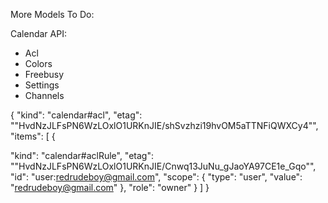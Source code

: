More Models To Do:

Calendar API:
* Acl
* Colors
* Freebusy
* Settings
* Channels

{
 "kind": "calendar#acl",
 "etag": "\"HvdNzJLFsPN6WzLOxlO1URKnJIE/shSvzhzi19hvOM5aTTNFiQWXCy4\"",
 "items": [
  {

   "kind": "calendar#aclRule",
   "etag": "\"HvdNzJLFsPN6WzLOxlO1URKnJIE/Cnwq13JuNu_gJaoYA97CE1e_Gqo\"",
   "id": "user:redrudeboy@gmail.com",
   "scope": {
    "type": "user",
    "value": "redrudeboy@gmail.com"
   },
   "role": "owner"
  }
 ]
}